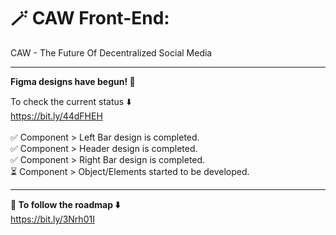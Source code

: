 # 🪄 CAW Front-End:
CAW - The Future Of Decentralized Social Media

---

**Figma designs have begun!  🎉**

To check the current status ⬇️
<br/> https://bit.ly/44dFHEH <br/>
<br/>✅ Component > Left Bar design is completed.
<br/> ✅ Component > Header design is completed.
<br>✅ Component > Right Bar design is completed.
<br/> ⏳ Component > Object/Elements started to be developed.

---

**🚀 To follow the roadmap ⬇️**
<br/>  https://bit.ly/3Nrh01I
